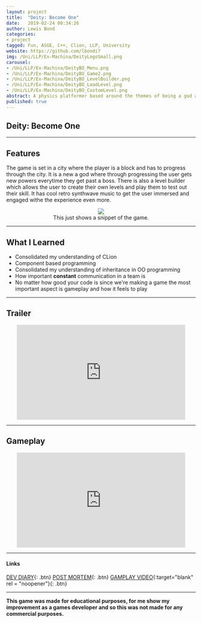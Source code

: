 ```yaml
---
layout: project
title:  "Deity: Become One"
date:   2019-02-24 00:34:26
author: Lewis Bond
categories: 
- project
tagged: Fun, ASGE, C++, Clion, LLP, University
website: https://github.com/lbondi7
img: /Uni/LLP/Ex-Machina/DeityLogoSmall.png
carousel:
- /Uni/LLP/Ex-Machina/DeityBO_Menu.png
- /Uni/LLP/Ex-Machina/DeityBO_Game2.png
- /Uni/LLP/Ex-Machina/DeityBO_LevelBuilder.png
- /Uni/LLP/Ex-Machina/DeityBO_LoadLevel.png
- /Uni/LLP/Ex-Machina/DeityBO_CustomLevel.png
abstract: A physics platformer based around the themes of being a god and manipulation
published: true
---
```


## Deity: Become One

---

## Features

The game is set in a city where the player is a block and has to progress through the city. It is a new a god where through progressing the user gets new powers everytime they get past a boss. There is also a level builder which allows the user to create their own levels and play them to test out their skill. It has cool retro synthwave music to get the user immersed and engaged withe the experience even more.

<center>
<figure>
    <a href="/assets/img/blog/Uni/LLP/Ex-MachinaDevDiary/DeityBO.gif"><img src="/assets/img/blog/Uni/LLP/Ex-MachinaDevDiary/DeityBO.gif"></a>
    <figcaption>This just shows a snippet of the game.</figcaption>
</figure>
</center>

---

## What I Learned

- Consolidated my understanding of CLion
- Component based programming
- Consolidated my understanding of inheritance in OO programming
- How important **constant** communication in a team is
- No matter how good your code is since we're making a game the most important aspect is gameplay and how it feels to play

---

## Trailer

<p style="text-align: center">
<iframe width="448" height="252" src="https://www.youtube.com/embed/GBajYHEbLPI" frameborder="0" allow="accelerometer; autoplay; encrypted-media; gyroscope; picture-in-picture" allowfullscreen></iframe>
</p>

---

## Gameplay


<p style="text-align: center">
   
<iframe width="448" height="252" src="https://www.youtube.com/embed/Wx1z6k1Ga_o" frameborder="0" allow="accelerometer; autoplay; encrypted-media; gyroscope; picture-in-picture" allowfullscreen></iframe>
</p>


---

#### Links

[DEV DIARY](https://lbondi7.github.io/low%20level%20programming%20dev%20diary/ex-machina%20dev%20diary/llp-dd-ExMachina-1){: .btn}
[POST MORTEM](https://lbondi7.github.io/low%20level%20programming%20dev%20diary/ex-machina%20dev%20diary/post%20mortem/llp-dd-ExMachina-post_mortem){: .btn}
[GAMPLAY VIDEO](https://www.youtube.com/embed/Wx1z6k1Ga_o){:target="blank" rel = "noopener"}{: .btn}

---

**This game was made for educational purposes, for me show my improvement as a games developer and so this was not made for any commercial purposes.** 
